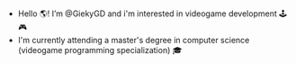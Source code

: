 - Hello 🌎! I’m @GiekyGD and i'm interested in videogame development 🕹️🎮
- I'm currently attending a master's degree in computer science (videogame programming specialization) 🎓



